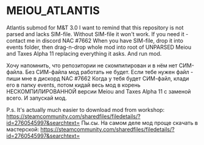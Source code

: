 # MEIOU_ATLANTIS
Atlantis submod for M&amp;T 3.0
I want to remind that this repository is not parsed and lacks SIM-file. Without SIM-file it won't work. If you need it - contact me in discord NAC #7662
When you have SIM-file, drop it into events folder, then drag-n-drop whole mod into root of UNPARSED Meiou and Taxes Alpha 11 replacing everything it asks.
And run mod.

Хочу напомнить, что репозитории не скомпилирован и в нём нет СИМ-файла. Без СИМ-файла мод работать не будет. Если тебе нужен файл - пиши мне в дискорд NAC #7662
Когда у тебя будет СИМ-файл, клади его в папку events, потом кидай весь мод в корень НЕСКОМПИЛИРОВАННОЙ версии Meiou and Taxes Alpha 11 с заменой всего.
И запускай мод.

P.s. It's actually much easier to download mod from workshop: https://steamcommunity.com/sharedfiles/filedetails/?id=2760545997&searchtext=
Пы.сы. На самом деле мод проще скачать в мастерской: https://steamcommunity.com/sharedfiles/filedetails/?id=2760545997&searchtext=
